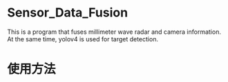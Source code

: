 # Sensor_Data_Fusion
This is a program that fuses millimeter wave radar and camera information. At the same time, yolov4 is used for target detection.


# 使用方法
